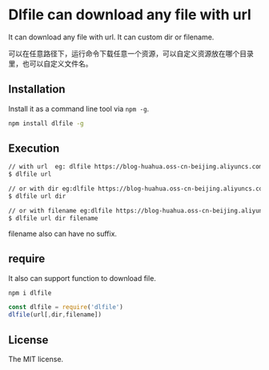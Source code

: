 # Dlfile can download any file with url

It can download any file with url.
It can custom dir or filename.

可以在任意路径下，运行命令下载任意一个资源，可以自定义资源放在哪个目录里，也可以自定义文件名。

## Installation

Install it as a command line tool via `npm -g`.

```sh
npm install dlfile -g
```

## Execution

```sh
// with url  eg: dlfile https://blog-huahua.oss-cn-beijing.aliyuncs.com/blog/code/thank_you.png
$ dlfile url

// or with dir eg:dlfile https://blog-huahua.oss-cn-beijing.aliyuncs.com/blog/code/thank_you.png ./img
$ dlfile url dir

// or with filename eg:dlfile https://blog-huahua.oss-cn-beijing.aliyuncs.com/blog/code/thank_you.png ./img demo.png
$ dlfile url dir filename
```

filename also can have no suffix.

## require

It also can support function to download file.

```sh
npm i dlfile
```

```js
const dlfile = require('dlfile')
dlfile(url[,dir,filename])

```

## License

The MIT license.
